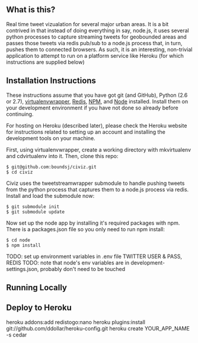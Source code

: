 What is this?
-------------
Real time tweet vizualation for several major urban areas. It is a bit contrived in that instead of doing everything in say, node.js, it uses several python processes to capture streaming tweets for geobounded areas and passes those tweets via redis pub/sub to a node.js process that, in turn, pushes them to connected browsers. As such, it is an interesting, non-trivial application to attempt to run on a platform service like Heroku (for which instructions are supplied below) 

Installation Instructions
-------------------------
These instructions assume that you have got git (and GitHub), Python (2.6 or 2.7), [virtualenvwrapper](http://www.doughellmann.com/projects/virtualenvwrapper/), [Redis](http://redis.io/), [NPM](http://npmjs.org/), and [Node](http://nodejs.org/) installed. Install them on your development environment if you have not done so already before continuing.

For hosting on Heroku (described later), please check the Heroku website for instructions related to setting up an account and installing the development tools on your machine.

First, using virtualenvwrapper, create a working directory with mkvirtualenv and cdvirtualenv into it. Then, clone this repo:

    $ git@github.com:boundsj/civiz.git
    $ cd civiz

Civiz uses the tweetstreamwrapper submodule to handle pushing tweets from the python process that captures them to a node.js process via redis. Install and load the submodule now:

    $ git submodule init
    $ git submodule update

Now set up the node app by installing it's required packages with npm. There is a packages.json file so you only need to run npm install:

    $ cd node
    $ npm install 

TODO: set up environment variables in .env file TWITTER USER & PASS, REDIS
TODO: note that node's env variables are in development-settings.json, probably don't need to be touched

Running Locally
---------------



Deploy to Heroku
----------------
heroku addons:add redistogo:nano
heroku plugins:install git://github.com/ddollar/heroku-config.git
heroku create YOUR_APP_NAME -s cedar
